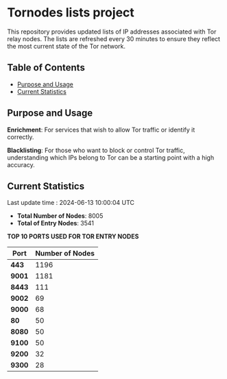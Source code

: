 # Tornodes lists project

This repository provides updated lists of IP addresses associated with Tor relay nodes. The lists are refreshed every 30 minutes to ensure they reflect the most current state of the Tor network.

## Table of Contents

- [Purpose and Usage](#purpose-and-usage)
- [Current Statistics](#current-statistics)


## Purpose and Usage

**Enrichment**: For services that wish to allow Tor traffic or identify it correctly.

**Blacklisting**: For those who want to block or control Tor traffic, understanding which IPs belong to Tor can be a starting point with a high accuracy.

## Current Statistics

Last update time : 2024-06-13 10:00:04 UTC

- **Total Number of Nodes**: 8005
- **Total of Entry Nodes**: 3541

**TOP 10 PORTS USED FOR TOR ENTRY NODES**

| **Port** | **Number of Nodes** |
|------|-----------------|
| **443**   | 1196  |
| **9001**   | 1181  |
| **8443**   | 111  |
| **9002**   | 69  |
| **9000**   | 68  |
| **80**   | 50  |
| **8080**   | 50  |
| **9100**   | 50  |
| **9200**   | 32  |
| **9300**   | 28  |

